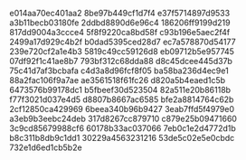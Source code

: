 e014aa70ec401aa2
8be97b449cf1d7f4
e37f5714897d9533
a3b11becb03180fe
2ddbd8890d6e96c4
186206ff9199d219
817dd9004a3ccce4
5f8f9220ca8bd58f
c93b196e5aec2f4f
2499a17d929c4b2f
b0dad5395ced28d7
ec7a578870d54177
239e720cf2a1e4b3
5819c49cc59126d8
eb09712b5e957745
07df92f1c41ae8b7
793bf312c68dda88
d8c45dcee445d37b
75c41d7af3bcbafa
c4d3a8d96fcf8f05
ba58ba236d4ec9e1
88a2fac106f9a7ae
ae3561518f61fc26
d820a5b4eaed1c5b
6473576b99178dc1
b5fbeef30d523504
82a511e20b86118b
f77f3021d037e4d5
d8807b8667ac6585
bfe2a8814764c62b
2cf12850ca429969
6beea340b96b9427
3eab7ffd5f4979e0
a3eb9b3eebc24deb
317d8267cc879710
c879e25b09471660
3c9cd85679988cf6
60178b33ac037066
7eb0c1e2d4772d1b
b8c311b8db9c1dd1
30229a4563231216
53de5c02e5e0cbdc
732e1d6ed1cb5b2e
